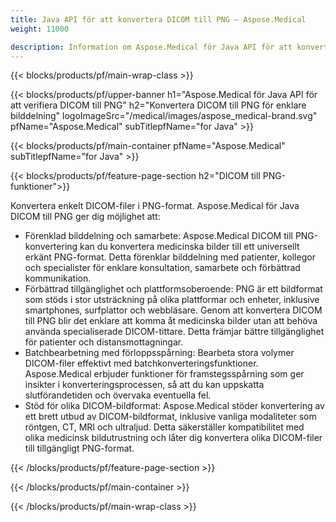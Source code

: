 ```yaml
---
title: Java API för att konvertera DICOM till PNG – Aspose.Medical
weight: 11000

description: Information om Aspose.Medical för Java API för att konvertera DICOM till PNG
---
```


{{< blocks/products/pf/main-wrap-class >}}

{{< blocks/products/pf/upper-banner h1="Aspose.Medical för Java API för att verifiera DICOM till PNG" h2="Konvertera DICOM till PNG för enklare bilddelning" logoImageSrc="/medical/images/aspose_medical-brand.svg" pfName="Aspose.Medical" subTitlepfName="for Java" >}}

{{< blocks/products/pf/main-container pfName="Aspose.Medical" subTitlepfName="for Java" >}}

{{< blocks/products/pf/feature-page-section h2="DICOM till PNG-funktioner">}}

<p>Konvertera enkelt DICOM-filer i PNG-format. Aspose.Medical för Java DICOM till PNG ger dig möjlighet att:</p>

<ul>
<li>Förenklad bilddelning och samarbete: Aspose.Medical DICOM till PNG-konvertering kan du konvertera medicinska bilder till ett universellt erkänt PNG-format. Detta förenklar bilddelning med patienter, kollegor och specialister för enklare konsultation, samarbete och förbättrad kommunikation.</li>
<li>Förbättrad tillgänglighet och plattformsoberoende: PNG är ett bildformat som stöds i stor utsträckning på olika plattformar och enheter, inklusive smartphones, surfplattor och webbläsare. Genom att konvertera DICOM till PNG blir det enklare att komma åt medicinska bilder utan att behöva använda specialiserade DICOM-tittare. Detta främjar bättre tillgänglighet för patienter och distansmottagningar.</li>
<li>Batchbearbetning med förloppsspårning: Bearbeta stora volymer DICOM-filer effektivt med batchkonverteringsfunktioner. Aspose.Medical erbjuder funktioner för framstegsspårning som ger insikter i konverteringsprocessen, så att du kan uppskatta slutförandetiden och övervaka eventuella fel.</li>
<li>Stöd för olika DICOM-bildformat: Aspose.Medical stöder konvertering av ett brett utbud av DICOM-bildformat, inklusive vanliga modaliteter som röntgen, CT, MRI och ultraljud. Detta säkerställer kompatibilitet med olika medicinsk bildutrustning och låter dig konvertera olika DICOM-filer till tillgängligt PNG-format.</li>
</ul>

{{< /blocks/products/pf/feature-page-section >}}

{{< /blocks/products/pf/main-container >}}

{{< /blocks/products/pf/main-wrap-class >}}